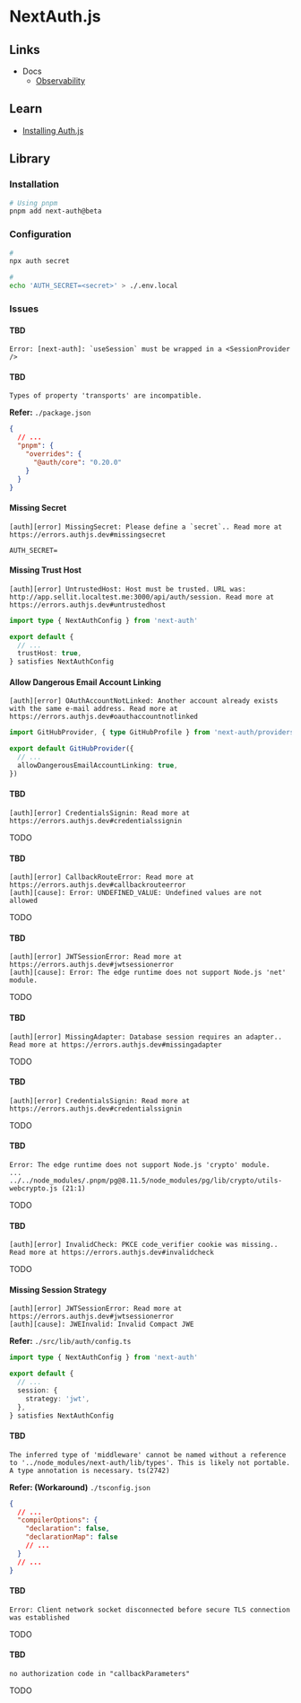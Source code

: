 # NextAuth.js

<!--
Auth for subdomains
https://vercel.com/templates/next.js/subdomains-auth
-->

<!--
https://github.com/Rocketseat/nivo.video/blob/main/packages/auth/package.json
-->

<!--
hashed_password: $2a$12$GITVPHJe/jAReisR0xTwsOKW5kY8mOE7/FDWm9KkgbdDpWNmh1eny | password: Pa$$w0rd!
-->

## Links

- Docs
  - [Observability](https://authjs.dev/getting-started/deployment#observability)

## Learn

- [Installing Auth.js](https://authjs.dev/getting-started/installation?framework=next.js)

## Library

### Installation

```sh
# Using pnpm
pnpm add next-auth@beta
```

### Configuration

```sh
#
npx auth secret

#
echo 'AUTH_SECRET=<secret>' > ./.env.local
```

<!--
https://generate-secret.vercel.app/32
-->

<!-- ```tsx
'use client'

import type { PropsWithChildren, JSX } from 'react'
import type { Session } from 'next-auth'

import { SessionProvider } from 'next-auth/react'

type NextAuthProviderProps = PropsWithChildren<{
  session: Session | null
}>

export default function NextAuthProvider({
  session,
  children,
}: NextAuthProviderProps): JSX.Element {
  return <SessionProvider session={session}>{children}</SessionProvider>
}
``` -->

### Issues

#### TBD

```log
Error: [next-auth]: `useSession` must be wrapped in a <SessionProvider />
```

#### TBD

```log
Types of property 'transports' are incompatible.
```

**Refer:** `./package.json`

```json
{
  // ...
  "pnpm": {
    "overrides": {
      "@auth/core": "0.20.0"
    }
  }
}
```

#### Missing Secret

```log
[auth][error] MissingSecret: Please define a `secret`.. Read more at https://errors.authjs.dev#missingsecret
```

```env
AUTH_SECRET=
```

#### Missing Trust Host

```log
[auth][error] UntrustedHost: Host must be trusted. URL was: http://app.sellit.localtest.me:3000/api/auth/session. Read more at https://errors.authjs.dev#untrustedhost
```

<!--
https://github.com/nextauthjs/next-auth/issues/6113
-->

```ts
import type { NextAuthConfig } from 'next-auth'

export default {
  // ...
  trustHost: true,
} satisfies NextAuthConfig
```

#### Allow Dangerous Email Account Linking

```log
[auth][error] OAuthAccountNotLinked: Another account already exists with the same e-mail address. Read more at https://errors.authjs.dev#oauthaccountnotlinked
```

```ts
import GitHubProvider, { type GitHubProfile } from 'next-auth/providers/github'

export default GitHubProvider({
  // ...
  allowDangerousEmailAccountLinking: true,
})
```

#### TBD

```log
[auth][error] CredentialsSignin: Read more at https://errors.authjs.dev#credentialssignin
```

TODO

#### TBD

```log
[auth][error] CallbackRouteError: Read more at https://errors.authjs.dev#callbackrouteerror
[auth][cause]: Error: UNDEFINED_VALUE: Undefined values are not allowed
```

<!--
https://github.com/nextauthjs/next-auth/issues/8954
-->

TODO

#### TBD

```log
[auth][error] JWTSessionError: Read more at https://errors.authjs.dev#jwtsessionerror
[auth][cause]: Error: The edge runtime does not support Node.js 'net' module.
```

TODO

#### TBD

```log
[auth][error] MissingAdapter: Database session requires an adapter.. Read more at https://errors.authjs.dev#missingadapter
```

TODO

#### TBD

```log
[auth][error] CredentialsSignin: Read more at https://errors.authjs.dev#credentialssignin
```

TODO

#### TBD

```log
Error: The edge runtime does not support Node.js 'crypto' module.
...
../../node_modules/.pnpm/pg@8.11.5/node_modules/pg/lib/crypto/utils-webcrypto.js (21:1)
```

<!--
https://github.com/brianc/node-postgres/issues/3206
https://github.com/vercel/next.js/discussions/62985 | https://github.com/haocloo/issue
https://github.com/nextauthjs/next-auth/issues/10540
-->

TODO

#### TBD

```log
[auth][error] InvalidCheck: PKCE code_verifier cookie was missing.. Read more at https://errors.authjs.dev#invalidcheck
```

TODO

#### Missing Session Strategy

```log
[auth][error] JWTSessionError: Read more at https://errors.authjs.dev#jwtsessionerror
[auth][cause]: JWEInvalid: Invalid Compact JWE
```

<!--
https://github.com/nextauthjs/next-auth/discussions/4255
-->

**Refer:** `./src/lib/auth/config.ts`

```ts
import type { NextAuthConfig } from 'next-auth'

export default {
  // ...
  session: {
    strategy: 'jwt',
  },
} satisfies NextAuthConfig
```

#### TBD

```log
The inferred type of 'middleware' cannot be named without a reference to '../node_modules/next-auth/lib/types'. This is likely not portable. A type annotation is necessary. ts(2742)
```

<!--
https://github.com/nextauthjs/next-auth/issues/10568
-->

**Refer: (Workaround)** `./tsconfig.json`

```json
{
  // ...
  "compilerOptions": {
    "declaration": false,
    "declarationMap": false
    // ...
  }
  // ...
}
```

#### TBD

```log
Error: Client network socket disconnected before secure TLS connection was established
```

TODO

#### TBD

```log
no authorization code in "callbackParameters"
```

TODO
